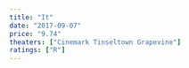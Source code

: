 ```yaml
---
title: "It"
date: "2017-09-07"
price: "9.74"
theaters: ["Cinemark Tinseltown Grapevine"]
ratings: ["R"]
---
```

